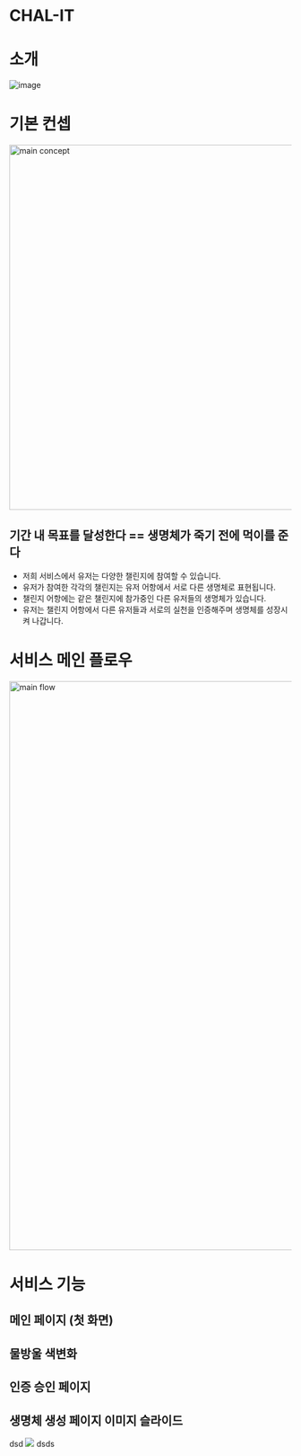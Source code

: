# CHAL-IT

# 소개

![image](https://user-images.githubusercontent.com/88331311/146481532-054cafbb-6062-4b3a-93ae-bbf472865f22.png)

# 기본 컨셉
<img width="650" alt="main concept" src="https://user-images.githubusercontent.com/26080718/146486620-d1dcf8b4-29a0-4088-888f-c52893e21217.png">

## 기간 내 목표를 달성한다 == 생명체가 죽기 전에 먹이를 준다
- 저희 서비스에서 유저는 다양한 챌린지에 참여할 수 있습니다.
- 유저가 참여한 각각의 챌린지는 유저 어항에서 서로 다른 생명체로 표현됩니다.
- 챌린지 어항에는 같은 챌린지에 참가중인 다른 유저들의 생명체가 있습니다.
- 유저는 챌린지 어항에서 다른 유저들과 서로의 실천을 인증해주며 생명체를 성장시켜 나갑니다.


# 서비스 메인 플로우
<img width="1013" alt="main flow" src="https://user-images.githubusercontent.com/26080718/146486441-e8487056-11ed-433e-9bd0-d8841cda5453.png">


# 서비스 기능

## 메인 페이지 (첫 화면)

## 물방울 색변화

## 인증 승인 페이지

## 생명체 생성 페이지 이미지 슬라이드

dsd
<img src="![ezgif com-gif-maker](https://user-images.githubusercontent.com/88331311/146487277-f0770839-667c-429f-b1b4-296a7c374595.gif)">
dsds
